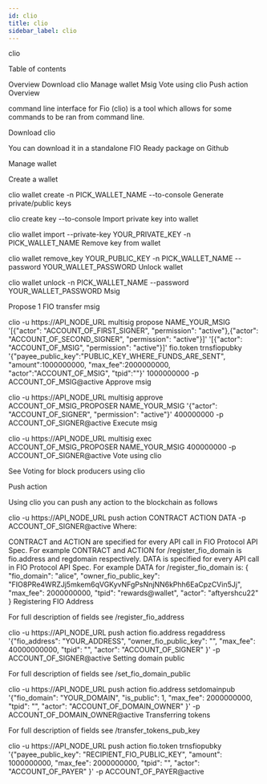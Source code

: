 ```yaml
---
id: clio
title: clio
sidebar_label: clio
---
```


clio

Table of contents

Overview
Download clio
Manage wallet
Msig
Vote using clio
Push action
Overview

command line interface for Fio (clio) is a tool which allows for some commands to be ran from command line.

Download clio

You can download it in a standalone FIO Ready package on Github

Manage wallet

Create a wallet

clio wallet create -n PICK_WALLET_NAME --to-console
Generate private/public keys

clio create key --to-console
Import private key into wallet

clio wallet import --private-key YOUR_PRIVATE_KEY -n PICK_WALLET_NAME
Remove key from wallet

clio wallet remove_key YOUR_PUBLIC_KEY -n PICK_WALLET_NAME --password YOUR_WALLET_PASSWORD
Unlock wallet

clio wallet unlock -n PICK_WALLET_NAME --password YOUR_WALLET_PASSWORD
Msig

Propose 1 FIO transfer msig

clio -u https://API_NODE_URL multisig propose NAME_YOUR_MSIG '[{"actor": "ACCOUNT_OF_FIRST_SIGNER", "permission": "active"},{"actor": "ACCOUNT_OF_SECOND_SIGNER", "permission": "active"}]' '[{"actor": "ACCOUNT_OF_MSIG", "permission": "active"}]' fio.token trnsfiopubky '{"payee_public_key":"PUBLIC_KEY_WHERE_FUNDS_ARE_SENT", "amount":1000000000, "max_fee":2000000000, "actor":"ACCOUNT_OF_MSIG", "tpid":""}' 1000000000 -p ACCOUNT_OF_MSIG@active
Approve msig

clio -u https://API_NODE_URL multisig approve ACCOUNT_OF_MSIG_PROPOSER NAME_YOUR_MSIG '{"actor": "ACCOUNT_OF_SIGNER", "permission": "active"}' 400000000 -p ACCOUNT_OF_SIGNER@active
Execute msig

clio -u https://API_NODE_URL multisig exec ACCOUNT_OF_MSIG_PROPOSER NAME_YOUR_MSIG 400000000 -p ACCOUNT_OF_SIGNER@active
Vote using clio

See Voting for block producers using clio

Push action

Using clio you can push any action to the blockchain as follows

clio -u https://API_NODE_URL push action CONTRACT ACTION DATA -p ACCOUNT_OF_SIGNER@active
Where:

CONTRACT and ACTION are specified for every API call in FIO Protocol API Spec. For example CONTRACT and ACTION for /register_fio_domain is fio.address and regdomain respectively.
DATA is specified for every API call in FIO Protocol API Spec. For example DATA for /register_fio_domain is:
{
  "fio_domain": "alice",
  "owner_fio_public_key": "FIO8PRe4WRZJj5mkem6qVGKyvNFgPsNnjNN6kPhh6EaCpzCVin5Jj",
  "max_fee": 2000000000,
  "tpid": "rewards@wallet",
  "actor": "aftyershcu22"
}
Registering FIO Address

For full description of fields see /register_fio_address

clio -u https://API_NODE_URL push action fio.address regaddress '{"fio_address": "YOUR_ADDRESS", "owner_fio_public_key": "", "max_fee": 40000000000, "tpid": "", "actor": "ACCOUNT_OF_SIGNER"
}' -p ACCOUNT_OF_SIGNER@active
Setting domain public

For full description of fields see /set_fio_domain_public

clio -u https://API_NODE_URL push action fio.address setdomainpub '{"fio_domain": "YOUR_DOMAIN", "is_public": 1, "max_fee": 2000000000, "tpid": "", "actor": "ACCOUNT_OF_DOMAIN_OWNER"
}' -p ACCOUNT_OF_DOMAIN_OWNER@active
Transferring tokens

For full description of fields see /transfer_tokens_pub_key

clio -u https://API_NODE_URL push action fio.token trnsfiopubky '{"payee_public_key": "RECIPIENT_FIO_PUBLIC_KEY", "amount": 1000000000, "max_fee": 2000000000, "tpid": "", "actor": "ACCOUNT_OF_PAYER"
}' -p ACCOUNT_OF_PAYER@active

